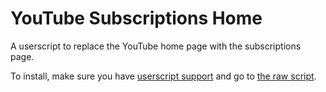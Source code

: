 # YouTube Subscriptions Home

A userscript to replace the YouTube home page with the subscriptions page.

To install, make sure you have [userscript support](https://greasyfork.org/en/help/installing-user-scripts) and go to [the raw script](/YouTube%20Subscriptions%20Home.user.js?raw=1).
